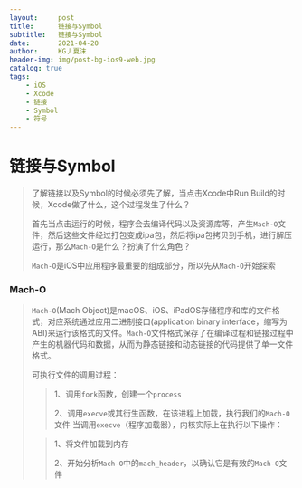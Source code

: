 ```yaml
---
layout:     post
title:      链接与Symbol
subtitle:   链接与Symbol
date:       2021-04-20
author:     KG丿夏沫
header-img: img/post-bg-ios9-web.jpg
catalog: true
tags:
    - iOS
    - Xcode
    - 链接
    - Symbol
    - 符号
---
```


# 链接与Symbol

> 了解链接以及Symbol的时候必须先了解，当点击Xcode中Run Build的时候，Xcode做了什么，这个过程发生了什么？
> 
> 首先当点击运行的时候，程序会去编译代码以及资源库等，产生```Mach-O```文件，然后这些文件经过打包变成ipa包，然后将ipa包拷贝到手机，进行解压运行，那么```Mach-O```是什么？扮演了什么角色？
> 
> ```Mach-O```是iOS中应用程序最重要的组成部分，所以先从```Mach-O```开始探索

### Mach-O

> ```Mach-O```(Mach Object)是macOS、iOS、iPadOS存储程序和库的文件格式，对应系统通过应用二进制接口(application binary interface，缩写为ABI)来运行该格式的文件。```Mach-O```文件格式保存了在编译过程和链接过程中产生的机器代码和数据，从而为静态链接和动态链接的代码提供了单一文件格式。
> 
> 
> 可执行文件的调用过程：
> 
>> 1、调用```fork```函数，创建一个```process```
>> 
>> 2、调用```execve```或其衍生函数，在该进程上加载，执行我们的```Mach-O```文件
> 当调用```execve```（程序加载器），内核实际上在执行以下操作：
> 
>> 1、将文件加载到内存
>> 
>> 2、开始分析```Mach-O```中的```mach_header```，以确认它是有效的```Mach-O```文件